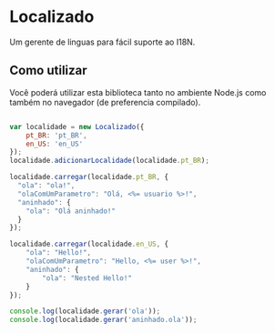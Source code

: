 # Localizado
Um gerente de linguas para fácil suporte ao I18N.

## Como utilizar
Você poderá utilizar esta biblioteca tanto no ambiente Node.js como também no navegador (de preferencia compilado).

```javascript

var localidade = new Localizado({
    pt_BR: 'pt_BR',
    en_US: 'en_US'
});
localidade.adicionarLocalidade(localidade.pt_BR);

localidade.carregar(localidade.pt_BR, {
  "ola": "ola!",
  "olaComUmParametro": "Olá, <%= usuario %>!",
  "aninhado": {
    "ola": "Olá aninhado!"
  }
});

localidade.carregar(localidade.en_US, {
	"ola": "Hello!",
	"olaComUmParametro": "Hello, <%= user %>!",
	"aninhado": {
		"ola": "Nested Hello!"
	}
});

console.log(localidade.gerar('ola'));
console.log(localidade.gerar('aninhado.ola'));
  
```
